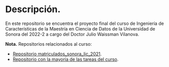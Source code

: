 # Descripción.

En este repositorio se encuentra el proyecto final del curso de Ingeniería de Características de la Maestría en Ciencia de Datos de la Universidad de Sonora del 2022-2 a cargo del Doctor Julio Waissman Vilanova. 


**Nota.** Repositorios relacionados al curso:

* [Repositorio matriculados_sonora_lic_2021](https://github.com/Maleniski/matriculados_sonora_lic_2021).
* [Repositorio con la mayoría de las tareas del curso](https://github.com/Maleniski/ing-caracteristicas).
